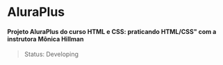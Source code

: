<h1>AluraPlus</h1>

#### Projeto AluraPlus do curso HTML e CSS: praticando HTML/CSS" com a instrutora Mônica Hillman

> Status: Developing
